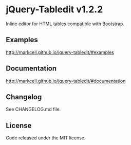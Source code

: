 # jQuery-Tabledit v1.2.2
Inline editor for HTML tables compatible with Bootstrap.


## Examples
http://markcell.github.io/jquery-tabledit/#examples


## Documentation
http://markcell.github.io/jquery-tabledit/#documentation


## Changelog
See CHANGELOG.md file.


## License
Code released under the MIT license.
